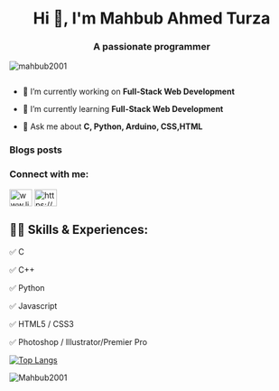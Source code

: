 <h1 align="center">Hi 👋, I'm Mahbub Ahmed Turza</h1>
<h3 align="center">A passionate programmer</h3>

<p align="left"> <img src="https://komarev.com/ghpvc/?username=Mahbub2001&label=Profile%20views&color=0e75b6&style=flat" alt="mahbub2001" /> </p>

<!-- <p align="left"> <a href="https://github.com/ryo-ma/github-profile-trophy"><img src="https://github-profile-trophy.vercel.app/?username=mahbub2001" alt="mahbub2001" /></a> </p> -->

<p align="left"> <a href="https://twitter.com/" target="blank"><img src="https://img.shields.io/twitter/follow/?logo=twitter&style=for-the-badge" alt="" /></a> </p>

- 🔭 I’m currently working on **Full-Stack Web Development**

- 🌱 I’m currently learning **Full-Stack Web Development**

- 💬 Ask me about **C, Python, Arduino, CSS,HTML**

### Blogs posts
<!-- BLOG-POST-LIST:START -->
<!-- BLOG-POST-LIST:END -->

<h3 align="left">Connect with me:</h3>
<p align="left">
<!-- <a href="https://dev.to/mahbub2001" target="blank"><img align="center" src="https://raw.githubusercontent.com/rahuldkjain/github-profile-readme-generator/master/src/images/icons/Social/devto.svg" alt="mahbub2001" height="30" width="40" /></a> -->
<a href="https://www.linkedin.com/in/mahbub-ahmed-turza/" target="blank"><img align="center" src="https://raw.githubusercontent.com/rahuldkjain/github-profile-readme-generator/master/src/images/icons/Social/linked-in-alt.svg" alt="www.linkedin.com/in/mahbub-ahmed-turza" height="30" width="40" /></a>
<a href="https://web.facebook.com/profile.php?id=100076033624420" target="blank"><img align="center" src="https://raw.githubusercontent.com/rahuldkjain/github-profile-readme-generator/master/src/images/icons/Social/facebook.svg" alt="https://web.facebook.com/profile.php?id=100076033624420" height="30" width="40" /></a>
</p>

<h2>👨‍💻 Skills & Experiences:</h2>
<p>✅ C</p>
<p>✅ C++</p>
<p>✅ Python</p>
<p>✅ Javascript</p>
<p>✅ HTML5 / CSS3</p>
<p>✅ Photoshop / Illustrator/Premier Pro</p>
 

[![Top Langs](https://github-readme-stats.vercel.app/api/top-langs/?username=Mahbub2001&theme=tokyonight)](https://github.com/Mahbub2001/github-readme-stats)

<!--![Mahbub GitHub stats](https://github-readme-stats.vercel.app/api?username=mahbub2001&theme=tokyonight&show_icons=true)-->

<p><img align="center" src="https://github-readme-streak-stats.herokuapp.com/?user=Mahbub2001&theme=tokyonight" alt="Mahbub2001" /></p>



